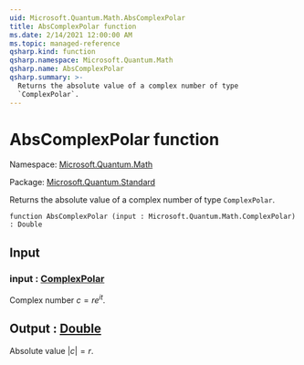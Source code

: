 ```yaml
---
uid: Microsoft.Quantum.Math.AbsComplexPolar
title: AbsComplexPolar function
ms.date: 2/14/2021 12:00:00 AM
ms.topic: managed-reference
qsharp.kind: function
qsharp.namespace: Microsoft.Quantum.Math
qsharp.name: AbsComplexPolar
qsharp.summary: >-
  Returns the absolute value of a complex number of type
  `ComplexPolar`.
---
```


# AbsComplexPolar function

Namespace: [Microsoft.Quantum.Math](xref:Microsoft.Quantum.Math)

Package: [Microsoft.Quantum.Standard](https://nuget.org/packages/Microsoft.Quantum.Standard)


Returns the absolute value of a complex number of type`ComplexPolar`.

```qsharp
function AbsComplexPolar (input : Microsoft.Quantum.Math.ComplexPolar) : Double
```


## Input

### input : [ComplexPolar](xref:Microsoft.Quantum.Math.ComplexPolar)

Complex number $c = r e^{i t}$.



## Output : [Double](xref:microsoft.quantum.lang-ref.double)

Absolute value $|c| = r$.